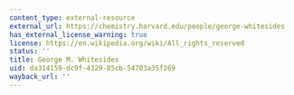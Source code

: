 ```yaml
---
content_type: external-resource
external_url: https://chemistry.harvard.edu/people/george-whitesides
has_external_license_warning: true
license: https://en.wikipedia.org/wiki/All_rights_reserved
status: ''
title: George M. Whitesides
uid: da314159-dc9f-4329-85cb-54703a35f269
wayback_url: ''
---
```


